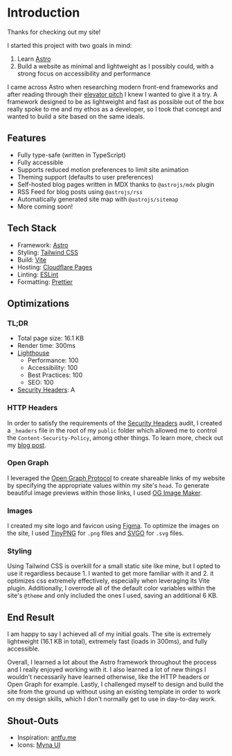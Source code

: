 # Introduction

Thanks for checking out my site!

I started this project with two goals in mind:

1. Learn [Astro](https://astro.build/)
2. Build a website as minimal and lightweight as I possibly could, with a strong focus on accessibility and performance

I came across Astro when researching modern front-end frameworks and after reading through their [elevator pitch](https://docs.astro.build/en/concepts/why-astro/) I knew I wanted to give it a try. A framework designed to be as lightweight and fast as possible out of the box really spoke to me and my ethos as a developer, so I took that concept and wanted to build a site based on the same ideals.

## Features

- Fully type-safe (written in TypeScript)
- Fully accessible
- Supports reduced motion preferences to limit site animation
- Theming support (defaults to user preferences)
- Self-hosted blog pages written in MDX thanks to `@astrojs/mdx` plugin
- RSS Feed for blog posts using `@astrojs/rss`
- Automatically generated site map with `@astrojs/sitemap`
- More coming soon!

## Tech Stack

- Framework: [Astro](https://astro.build/)
- Styling: [Tailwind CSS](https://tailwindcss.com/)
- Build: [Vite](https://vite.dev/)
- Hosting: [Cloudflare Pages](https://www.cloudflare.com/)
- Linting: [ESLint](https://eslint.org/)
- Formatting: [Prettier](https://prettier.io/)

## Optimizations

### TL;DR

- Total page size: 16.1 KB
- Render time: 300ms
- [Lighthouse](https://pagespeed.web.dev/analysis/https-hunter-simpson-dev/r7m7wr7yk1?form_factor=desktop)
  - Performance: 100
  - Accessibility: 100
  - Best Practices: 100
  - SEO: 100
- [Security Headers](https://securityheaders.com/): A

### HTTP Headers

In order to satisfy the requirements of the [Security Headers](https://securityheaders.com/) audit, I created a `_headers` file in the root of my `public` folder which allowed me to control the `Content-Security-Policy`, among other things. To learn more, check out my [blog post](https://hunter-simpson.dev/blog/lighthouse-trust-and-safety/).

### Open Graph

I leveraged the [Open Graph Protocol](https://ogp.me/) to create shareable links of my website by specifying the appropriate values within my site's `head`. To generate beautiful image previews within those links, I used [OG Image Maker](https://ogimagemaker.com/).

### Images

I created my site logo and favicon using [Figma](https://www.figma.com/). To optimize the images on the site, I used [TinyPNG](https://tinypng.com/) for `.png` files and [SVGO](https://jakearchibald.github.io/svgomg/) for `.svg` files.

### Styling

Using Tailwind CSS is overkill for a small static site like mine, but I opted to use it regardless because 1. I wanted to get more familiar with it and 2. it optimizes css extremely effectively, especially when leveraging its Vite plugin. Additionally, I overrode all of the default color variables within the site's `@theme` and only included the ones I used, saving an additional 6 KB.

## End Result

I am happy to say I achieved all of my initial goals. The site is extremely lightweight (16.1 KB in total), extremely fast (loads in 300ms), and fully accessible.

Overall, I learned a lot about the Astro framework throughout the process and I really enjoyed working with it. I also learned a lot of new things I wouldn't necessarily have learned otherwise, like the HTTP headers or Open Graph for example. Lastly, I challenged myself to design and build the site from the ground up without using an existing template in order to work on my design skills, which I don't normally get to use in day-to-day work.

## Shout-Outs

- Inspiration: [antfu.me](https://antfu.me/)
- Icons: [Myna UI](https://icon-sets.iconify.design/mynaui/)
